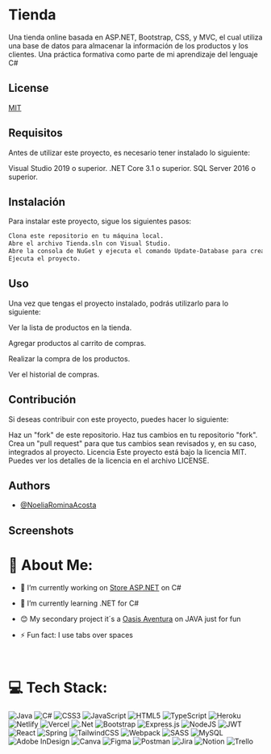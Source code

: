 
# Tienda

Una tienda online basada en ASP.NET, Bootstrap, CSS, y MVC, el cual utiliza una base de datos para almacenar la información de los productos y los clientes.
Una práctica formativa como parte de mi aprendizaje del lenguaje C#

## License

[MIT](https://choosealicense.com/licenses/mit/)


## Requisitos
Antes de utilizar este proyecto, es necesario tener instalado lo siguiente:

Visual Studio 2019 o superior.
.NET Core 3.1 o superior.
SQL Server 2016 o superior.

## Instalación

Para instalar este proyecto, sigue los siguientes pasos:

```bash
Clona este repositorio en tu máquina local.
Abre el archivo Tienda.sln con Visual Studio.
Abre la consola de NuGet y ejecuta el comando Update-Database para crear la base de datos.
Ejecuta el proyecto.
```
## Uso
Una vez que tengas el proyecto instalado, podrás utilizarlo para lo siguiente:

Ver la lista de productos en la tienda.

Agregar productos al carrito de compras.

Realizar la compra de los productos.

Ver el historial de compras.

## Contribución
Si deseas contribuir con este proyecto, puedes hacer lo siguiente:

Haz un "fork" de este repositorio.
Haz tus cambios en tu repositorio "fork".
Crea un "pull request" para que tus cambios sean revisados y, en su caso, integrados al proyecto.
Licencia
Este proyecto está bajo la licencia MIT. Puedes ver los detalles de la licencia en el archivo LICENSE.

## Authors

- [@NoeliaRominaAcosta](https://www.github.com/NoeliaRominaAcosta)


## Screenshots
# 💫 About Me:

- 🔭 I’m currently working on [Store ASP.NET](https://github.com/NoeliaRominaAcosta/tiendaASPNET) on C#
  

- 🌱 I’m currently learning .NET for C#  
  

- 😊 My secondary project it´s a [Oasis Aventura](https://github.com/NoeliaRominaAcosta/OasisAventura) on JAVA just for fun
  

- ⚡ Fun fact: I use tabs over spaces  
  

<br/>  


# 💻 Tech Stack:
![Java](https://img.shields.io/badge/java-%23ED8B00.svg?style=for-the-badge&logo=java&logoColor=white) ![C#](https://img.shields.io/badge/c%23-%23239120.svg?style=for-the-badge&logo=c-sharp&logoColor=white) ![CSS3](https://img.shields.io/badge/css3-%231572B6.svg?style=for-the-badge&logo=css3&logoColor=white) ![JavaScript](https://img.shields.io/badge/javascript-%23323330.svg?style=for-the-badge&logo=javascript&logoColor=%23F7DF1E) ![HTML5](https://img.shields.io/badge/html5-%23E34F26.svg?style=for-the-badge&logo=html5&logoColor=white) ![TypeScript](https://img.shields.io/badge/typescript-%23007ACC.svg?style=for-the-badge&logo=typescript&logoColor=white) ![Heroku](https://img.shields.io/badge/heroku-%23430098.svg?style=for-the-badge&logo=heroku&logoColor=white) ![Netlify](https://img.shields.io/badge/netlify-%23000000.svg?style=for-the-badge&logo=netlify&logoColor=#00C7B7) ![Vercel](https://img.shields.io/badge/vercel-%23000000.svg?style=for-the-badge&logo=vercel&logoColor=white) ![.Net](https://img.shields.io/badge/.NET-5C2D91?style=for-the-badge&logo=.net&logoColor=white) ![Bootstrap](https://img.shields.io/badge/bootstrap-%23563D7C.svg?style=for-the-badge&logo=bootstrap&logoColor=white) ![Express.js](https://img.shields.io/badge/express.js-%23404d59.svg?style=for-the-badge&logo=express&logoColor=%2361DAFB) ![NodeJS](https://img.shields.io/badge/node.js-6DA55F?style=for-the-badge&logo=node.js&logoColor=white) ![JWT](https://img.shields.io/badge/JWT-black?style=for-the-badge&logo=JSON%20web%20tokens) ![React](https://img.shields.io/badge/react-%2320232a.svg?style=for-the-badge&logo=react&logoColor=%2361DAFB) ![Spring](https://img.shields.io/badge/spring-%236DB33F.svg?style=for-the-badge&logo=spring&logoColor=white) ![TailwindCSS](https://img.shields.io/badge/tailwindcss-%2338B2AC.svg?style=for-the-badge&logo=tailwind-css&logoColor=white) ![Webpack](https://img.shields.io/badge/webpack-%238DD6F9.svg?style=for-the-badge&logo=webpack&logoColor=black) ![SASS](https://img.shields.io/badge/SASS-hotpink.svg?style=for-the-badge&logo=SASS&logoColor=white) ![MySQL](https://img.shields.io/badge/mysql-%2300f.svg?style=for-the-badge&logo=mysql&logoColor=white) ![Adobe InDesign](https://img.shields.io/badge/Adobe%20InDesign-49021F?style=for-the-badge&logo=adobeindesign&logoColor=white) ![Canva](https://img.shields.io/badge/Canva-%2300C4CC.svg?style=for-the-badge&logo=Canva&logoColor=white) 	![Figma](https://img.shields.io/badge/figma-%23F24E1E.svg?style=for-the-badge&logo=figma&logoColor=white) ![Postman](https://img.shields.io/badge/Postman-FF6C37?style=for-the-badge&logo=postman&logoColor=white) ![Jira](https://img.shields.io/badge/jira-%230A0FFF.svg?style=for-the-badge&logo=jira&logoColor=white) ![Notion](https://img.shields.io/badge/Notion-%23000000.svg?style=for-the-badge&logo=notion&logoColor=white) ![Trello](https://img.shields.io/badge/Trello-%23026AA7.svg?style=for-the-badge&logo=Trello&logoColor=white)
